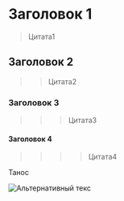﻿# Заголовок 1
>Цитата1
## Заголовок 2
>>Цитата2
### Заголовок 3
>>>Цитата3
#### Заголовок 4
>>>>Цитата4

Танос

![Альтернативный текс](https://media.2x2tv.ru/content/images/size/w1440h1440/2021/11/thanosor.jpg)

